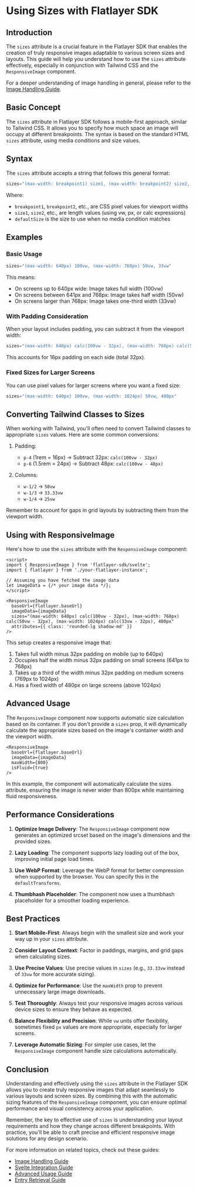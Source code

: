 # Using Sizes with Flatlayer SDK

## Introduction

The `sizes` attribute is a crucial feature in the Flatlayer SDK that enables the creation of truly responsive images adaptable to various screen sizes and layouts. This guide will help you understand how to use the `sizes` attribute effectively, especially in conjunction with Tailwind CSS and the `ResponsiveImage` component.

For a deeper understanding of image handling in general, please refer to the [Image Handling Guide](./image-handling.md).

## Basic Concept

The `sizes` attribute in Flatlayer SDK follows a mobile-first approach, similar to Tailwind CSS. It allows you to specify how much space an image will occupy at different breakpoints. The syntax is based on the standard HTML `sizes` attribute, using media conditions and size values.

## Syntax

The `sizes` attribute accepts a string that follows this general format:

```javascript
sizes="(max-width: breakpoint1) size1, (max-width: breakpoint2) size2, defaultSize"
```

Where:
- `breakpoint1`, `breakpoint2`, etc., are CSS pixel values for viewport widths
- `size1`, `size2`, etc., are length values (using vw, px, or calc expressions)
- `defaultSize` is the size to use when no media condition matches

## Examples

### Basic Usage

```javascript
sizes="(max-width: 640px) 100vw, (max-width: 768px) 50vw, 33vw"
```

This means:
- On screens up to 640px wide: Image takes full width (100vw)
- On screens between 641px and 768px: Image takes half width (50vw)
- On screens larger than 768px: Image takes one-third width (33vw)

### With Padding Consideration

When your layout includes padding, you can subtract it from the viewport width:

```javascript
sizes="(max-width: 640px) calc(100vw - 32px), (max-width: 768px) calc(50vw - 32px), calc(33vw - 32px)"
```

This accounts for 16px padding on each side (total 32px).

### Fixed Sizes for Larger Screens

You can use pixel values for larger screens where you want a fixed size:

```javascript
sizes="(max-width: 640px) 100vw, (max-width: 1024px) 50vw, 480px"
```

## Converting Tailwind Classes to Sizes

When working with Tailwind, you'll often need to convert Tailwind classes to appropriate `sizes` values. Here are some common conversions:

1. Padding:
   - `p-4` (1rem = 16px) → Subtract 32px: `calc(100vw - 32px)`
   - `p-6` (1.5rem = 24px) → Subtract 48px: `calc(100vw - 48px)`

2. Columns:
   - `w-1/2` → `50vw`
   - `w-1/3` → `33.33vw`
   - `w-1/4` → `25vw`

Remember to account for gaps in grid layouts by subtracting them from the viewport width.

## Using with ResponsiveImage

Here's how to use the `sizes` attribute with the `ResponsiveImage` component:

```svelte
<script>
import { ResponsiveImage } from 'flatlayer-sdk/svelte';
import { flatlayer } from './your-flatlayer-instance';

// Assuming you have fetched the image data
let imageData = {/* your image data */};
</script>

<ResponsiveImage
  baseUrl={flatlayer.baseUrl}
  imageData={imageData}
  sizes="(max-width: 640px) calc(100vw - 32px), (max-width: 768px) calc(50vw - 32px), (max-width: 1024px) calc(33vw - 32px), 480px"
  attributes={{ class: 'rounded-lg shadow-md' }}
/>
```

This setup creates a responsive image that:
1. Takes full width minus 32px padding on mobile (up to 640px)
2. Occupies half the width minus 32px padding on small screens (641px to 768px)
3. Takes up a third of the width minus 32px padding on medium screens (769px to 1024px)
4. Has a fixed width of 480px on large screens (above 1024px)

## Advanced Usage

The `ResponsiveImage` component now supports automatic size calculation based on its container. If you don't provide a `sizes` prop, it will dynamically calculate the appropriate sizes based on the image's container width and the viewport width.

```svelte
<ResponsiveImage
  baseUrl={flatlayer.baseUrl}
  imageData={imageData}
  maxWidth={800}
  isFluid={true}
/>
```

In this example, the component will automatically calculate the sizes attribute, ensuring the image is never wider than 800px while maintaining fluid responsiveness.

## Performance Considerations

1. **Optimize Image Delivery**: The `ResponsiveImage` component now generates an optimized srcset based on the image's dimensions and the provided sizes.

2. **Lazy Loading**: The component supports lazy loading out of the box, improving initial page load times.

3. **Use WebP Format**: Leverage the WebP format for better compression when supported by the browser. You can specify this in the `defaultTransforms`.

4. **Thumbhash Placeholder**: The component now uses a thumbhash placeholder for a smoother loading experience.

## Best Practices

1. **Start Mobile-First**: Always begin with the smallest size and work your way up in your `sizes` attribute.

2. **Consider Layout Context**: Factor in paddings, margins, and grid gaps when calculating sizes.

3. **Use Precise Values**: Use precise values in `sizes` (e.g., `33.33vw` instead of `33vw` for more accurate sizing).

4. **Optimize for Performance**: Use the `maxWidth` prop to prevent unnecessary large image downloads.

5. **Test Thoroughly**: Always test your responsive images across various device sizes to ensure they behave as expected.

6. **Balance Flexibility and Precision**: While `vw` units offer flexibility, sometimes fixed `px` values are more appropriate, especially for larger screens.

7. **Leverage Automatic Sizing**: For simpler use cases, let the `ResponsiveImage` component handle size calculations automatically.

## Conclusion

Understanding and effectively using the `sizes` attribute in the Flatlayer SDK allows you to create truly responsive images that adapt seamlessly to various layouts and screen sizes. By combining this with the automatic sizing features of the `ResponsiveImage` component, you can ensure optimal performance and visual consistency across your application.

Remember, the key to effective use of `sizes` is understanding your layout requirements and how they change across different breakpoints. With practice, you'll be able to craft precise and efficient responsive image solutions for any design scenario.

For more information on related topics, check out these guides:
- [Image Handling Guide](./image-handling.md)
- [Svelte Integration Guide](./svelte.md)
- [Advanced Usage Guide](./advanced.md)
- [Entry Retrieval Guide](./entry-retrieval.md)